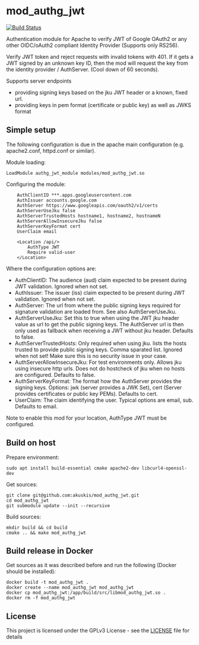 # mod_authg_jwt
[![Build Status](https://travis-ci.org/akuskis/mod_authg_jwt.svg?branch=master)](https://travis-ci.org/akuskis/mod_authg_jwt)

Authentication module for Apache to verify JWT of Google OAuth2 or any other OIDC/oAuth2 compliant Identity Provider (Supports only RS256).

Verify JWT token and reject requests with invalid tokens with 401.
If it gets a JWT signed by an unknown key ID, then the mod will request the key from the identity provider / AuthServer. (Cool down of 60 seconds).

Supports server endpoints
- providing signing keys based on the jku JWT header or a known, fixed url.
- providing keys in pem format (certificate or public key) as well as JWKS format


## Simple setup
The following configuration is due in the apache main configuration (e.g. apache2.conf, httpd.conf or similar).

Module loading:
```
LoadModule authg_jwt_module modules/mod_authg_jwt.so
```

Configuring the module:
```
    AuthClientID ***.apps.googleusercontent.com
    AuthIssuer accounts.google.com
    AuthServer https://www.googleapis.com/oauth2/v1/certs
    AuthServerUseJku false
    AuthServerTrustedHosts hostname1, hostname2, hostnameN
    AuthServerAllowInsecureJku false
    AuthServerKeyFormat cert
    UserClaim email

    <Location /api/>
        AuthType JWT
        Require valid-user
    </Location>
```
Where the configuration options are:
- AuthClientID: The audience (aud) claim expected to be present during JWT validation. Ignored when not set.
- AuthIssuer: The issuer (iss) claim expected to be present during JWT validation. Ignored when not set.
- AuthServer: The url from where the public signing keys required for signature validation are loaded from. See also AuthServerUseJku.
- AuthServerUseJku: Set this to true when using the JWT jku header value as url to get the public signing keys. The AuthServer url is then only used as fallback when receiving a JWT without jku header. Defaults to false.
- AuthServerTrustedHosts: Only required when using jku. lists the hosts trusted to provide public signing keys. Comma sparated list. Ignored when not set! Make sure this is no security issue in your case.
- AuthServerAllowInsecureJku: For test environments only. Allows jku using insecure http urls. Does not do hostcheck of jku when no hosts are configured. Defaults to false.
- AuthServerKeyFormat: The format how the AuthServer provides the signing keys. Options: jwk (server provides a JWK Set), cert (Server provides certificates or public key PEMs). Defaults to cert.
- UserClaim: The claim identifying the user. Typical options are email, sub. Defaults to email.

Note to enable this mod for your location, AuthType JWT must be configured.

## Build on host

Prepare environment:
```shell script
sudo apt install build-essential cmake apache2-dev libcurl4-openssl-dev
```

Get sources:
```shell script
git clone git@github.com:akuskis/mod_authg_jwt.git
cd mod_authg_jwt
git submodule update --init --recursive
```

Build sources:
```shell script
mkdir build && cd build
cmake .. && make mod_authg_jwt
```

## Build release in Docker

Get sources as it was described before and run the following (Docker should be installed):
```shell script
docker build -t mod_authg_jwt .
docker create --name mod_authg_jwt mod_authg_jwt
docker cp mod_authg_jwt:/app/build/src/libmod_authg_jwt.so .
docker rm -f mod_authg_jwt
```

## License

This project is licensed under the GPLv3 License - see the [LICENSE](LICENSE) file for details
